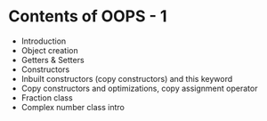 # Contents of OOPS - 1

* Introduction
* Object creation
* Getters & Setters
* Constructors
* Inbuilt constructors (copy constructors) and this keyword
* Copy constructors and optimizations, copy assignment operator
* Fraction class
* Complex number class intro
